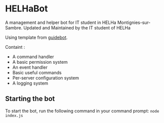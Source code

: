 # HELHaBot

A management and helper bot for IT student in HELHa Montignies-sur-Sambre.
Updated and Maintained by the IT student of HELHa

Using template from [guidebot](https://github.com/AnIdiotsGuide/guidebot).

Containt :

- A command handler
- A basic permission system
- An event handler
- Basic useful commands
- Per-server configuration system
- A logging system

## Starting the bot

To start the bot, run the following command in your command prompt:
`node index.js`
